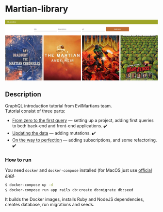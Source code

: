 # Martian-library
![Pic](./public/martian_lib.png)

## Description
GraphQL introduction tutorial from EvilMartians team.  
Tutorial consist of three parts:
- [From zero to the first query](https://evilmartians.com/chronicles/graphql-on-rails-1-from-zero-to-the-first-query) — setting up a project, adding first queries to both back-end and front-end applications. :heavy_check_mark:
- [Updating the data](https://evilmartians.com/chronicles/graphql-on-rails-2-updating-the-data) — adding mutations. :heavy_check_mark:
- [On the way to perfection](https://evilmartians.com/chronicles/graphql-on-rails-3-on-the-way-to-perfection) — adding subscriptions, and some refactoring. :heavy_check_mark:

### How to run

You need `docker` and `docker-compose` installed (for MacOS just use [official app](https://docs.docker.com/engine/installation/mac/)).

```sh
$ docker-compose up -d
$ docker-compose run app rails db:create db:migrate db:seed
```

It builds the Docker images, installs Ruby and NodeJS dependencies, creates database, run migrations and seeds.
